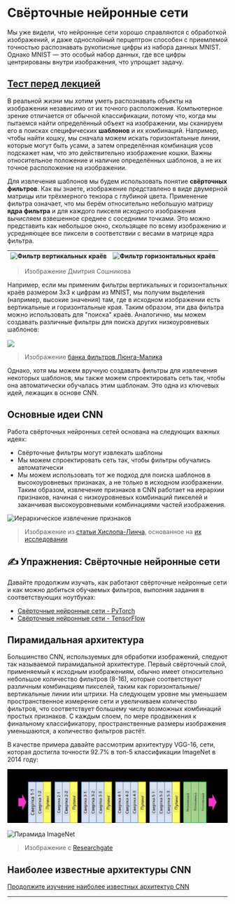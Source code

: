 <!--
CO_OP_TRANSLATOR_METADATA:
{
  "original_hash": "a560d5b845962cf33dc102266e409568",
  "translation_date": "2025-09-23T07:56:31+00:00",
  "source_file": "lessons/4-ComputerVision/07-ConvNets/README.md",
  "language_code": "ru"
}
-->
# Свёрточные нейронные сети

Мы уже видели, что нейронные сети хорошо справляются с обработкой изображений, и даже однослойный перцептрон способен с приемлемой точностью распознавать рукописные цифры из набора данных MNIST. Однако MNIST — это особый набор данных, где все цифры центрированы внутри изображения, что упрощает задачу.

## [Тест перед лекцией](https://ff-quizzes.netlify.app/en/ai/quiz/13)

В реальной жизни мы хотим уметь распознавать объекты на изображении независимо от их точного расположения. Компьютерное зрение отличается от обычной классификации, потому что, когда мы пытаемся найти определённый объект на изображении, мы сканируем его в поисках специфических **шаблонов** и их комбинаций. Например, чтобы найти кошку, мы сначала можем искать горизонтальные линии, которые могут быть усами, а затем определённая комбинация усов подскажет нам, что это действительно изображение кошки. Важны относительное положение и наличие определённых шаблонов, а не их точное расположение на изображении.

Для извлечения шаблонов мы будем использовать понятие **свёрточных фильтров**. Как вы знаете, изображение представлено в виде двумерной матрицы или трёхмерного тензора с глубиной цвета. Применение фильтра означает, что мы берём относительно небольшую матрицу **ядра фильтра** и для каждого пикселя исходного изображения вычисляем взвешенное среднее с соседними точками. Это можно представить как небольшое окно, скользящее по всему изображению и усредняющее все пиксели в соответствии с весами в матрице ядра фильтра.

![Фильтр вертикальных краёв](../../../../../translated_images/filter-vert.b7148390ca0bc356ddc7e55555d2481819c1e86ddde9dce4db5e71a69d6f887f.ru.png) | ![Фильтр горизонтальных краёв](../../../../../translated_images/filter-horiz.59b80ed4feb946efbe201a7fe3ca95abb3364e266e6fd90820cb893b4d3a6dda.ru.png)
----|----

> Изображение Дмитрия Сошникова

Например, если мы применим фильтры вертикальных и горизонтальных краёв размером 3x3 к цифрам из MNIST, мы получим выделения (например, высокие значения) там, где в исходном изображении есть вертикальные и горизонтальные края. Таким образом, эти два фильтра можно использовать для "поиска" краёв. Аналогично, мы можем создавать различные фильтры для поиска других низкоуровневых шаблонов:

<img src="images/lmfilters.jpg" width="500" align="center"/>

> Изображение [банка фильтров Люнга-Малика](https://www.robots.ox.ac.uk/~vgg/research/texclass/filters.html)

Однако, хотя мы можем вручную создавать фильтры для извлечения некоторых шаблонов, мы также можем спроектировать сеть так, чтобы она автоматически обучалась этим шаблонам. Это одна из ключевых идей, лежащих в основе CNN.

## Основные идеи CNN

Работа свёрточных нейронных сетей основана на следующих важных идеях:

* Свёрточные фильтры могут извлекать шаблоны
* Мы можем спроектировать сеть так, чтобы фильтры обучались автоматически
* Мы можем использовать тот же подход для поиска шаблонов в высокоуровневых признаках, а не только в исходном изображении. Таким образом, извлечение признаков в CNN работает на иерархии признаков, начиная с низкоуровневых комбинаций пикселей и заканчивая высокоуровневыми комбинациями частей изображения.

![Иерархическое извлечение признаков](../../../../../translated_images/FeatureExtractionCNN.d9b456cbdae7cb643fde3032b81b2940e3cf8be842e29afac3f482725ba7f95c.ru.png)

> Изображение из [статьи Хислопа-Линча](https://www.semanticscholar.org/paper/Computer-vision-based-pedestrian-trajectory-Hislop-Lynch/26e6f74853fc9bbb7487b06dc2cf095d36c9021d), основанное на [их исследовании](https://dl.acm.org/doi/abs/10.1145/1553374.1553453)

## ✍️ Упражнения: Свёрточные нейронные сети

Давайте продолжим изучать, как работают свёрточные нейронные сети и как можно добиться обучаемых фильтров, выполняя задания в соответствующих ноутбуках:

* [Свёрточные нейронные сети - PyTorch](ConvNetsPyTorch.ipynb)
* [Свёрточные нейронные сети - TensorFlow](ConvNetsTF.ipynb)

## Пирамидальная архитектура

Большинство CNN, используемых для обработки изображений, следуют так называемой пирамидальной архитектуре. Первый свёрточный слой, применяемый к исходным изображениям, обычно имеет относительно небольшое количество фильтров (8-16), которые соответствуют различным комбинациям пикселей, таким как горизонтальные/вертикальные линии или штрихи. На следующем уровне мы уменьшаем пространственное измерение сети и увеличиваем количество фильтров, что соответствует большему числу возможных комбинаций простых признаков. С каждым слоем, по мере продвижения к финальному классификатору, пространственные размеры изображения уменьшаются, а количество фильтров растёт.

В качестве примера давайте рассмотрим архитектуру VGG-16, сети, которая достигла точности 92.7% в топ-5 классификации ImageNet в 2014 году:

![Слои ImageNet](../../../../../translated_images/vgg-16-arch1.d901a5583b3a51baeaab3e768567d921e5d54befa46e1e642616c5458c934028.ru.jpg)

![Пирамида ImageNet](../../../../../translated_images/vgg-16-arch.64ff2137f50dd49fdaa786e3f3a975b3f22615efd13efb19c5d22f12e01451a1.ru.jpg)

> Изображение с [Researchgate](https://www.researchgate.net/figure/Vgg16-model-structure-To-get-the-VGG-NIN-model-we-replace-the-2-nd-4-th-6-th-7-th_fig2_335194493)

## Наиболее известные архитектуры CNN

[Продолжите изучение наиболее известных архитектур CNN](CNN_Architectures.md)

---

